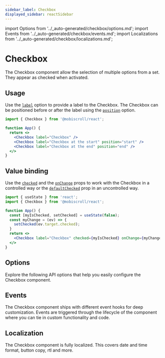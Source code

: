 ```yaml
---
sidebar_label: Checkbox
displayed_sidebar: reactSidebar
---
```


import Options from '../\_auto-generated/checkbox/options.md';
import Events from '../\_auto-generated/checkbox/events.md';
import Localizations from '../\_auto-generated/checkbox/localizations.md';

# Checkbox

The Checkbox component allow the selection of multiple options from a set. They appear as checked when activated.

## Usage

Use the [`label`](#opt-label) option to provide a label to the Checkbox.
The Checkbox can be positioned before or after the label using the [`position`](#opt-position) option.

```jsx
import { Checkbox } from '@mobiscroll/react';

function App() {
  return <>
    <Checkbox label="Checkbox" />
    <Checkbox label="Checkbox at the start" position="start" />
    <Checkbox label="Checkbox at the end" position="end" />
  </>
}
```

## Value binding

Use the [`checked`](#opt-checked) and the [`onChange`](#events-onChange) props to work with the Checkbox in a controlled way or the [`defaultChecked`](#opt-defaultChecked) prop in an uncontrolled way.

```jsx
import { useState } from 'react';
import { Checkbox } from '@mobiscroll/react';

function App() {
  const [myIsChecked, setChecked] = useState(false);
  const myChange = (ev) => {
    setChecked(ev.target.checked);
  }
  return <>
    <Checkbox label="Checkbox" checked={myIsChecked} onChange={myChange} />
  </>
}
```

<div className="option-list">

## Options
Explore the following API options that help you easily configure the Checkbox component.

<Options />

## Events
The Checkbox component ships with different event hooks for deep customization. Events are triggered through the lifecycle of the component where you can tie in custom functionality and code.

<Events />

## Localization
The Checkbox component is fully localized. This covers date and time format, button copy, rtl and more.

<Localizations />

</div>
